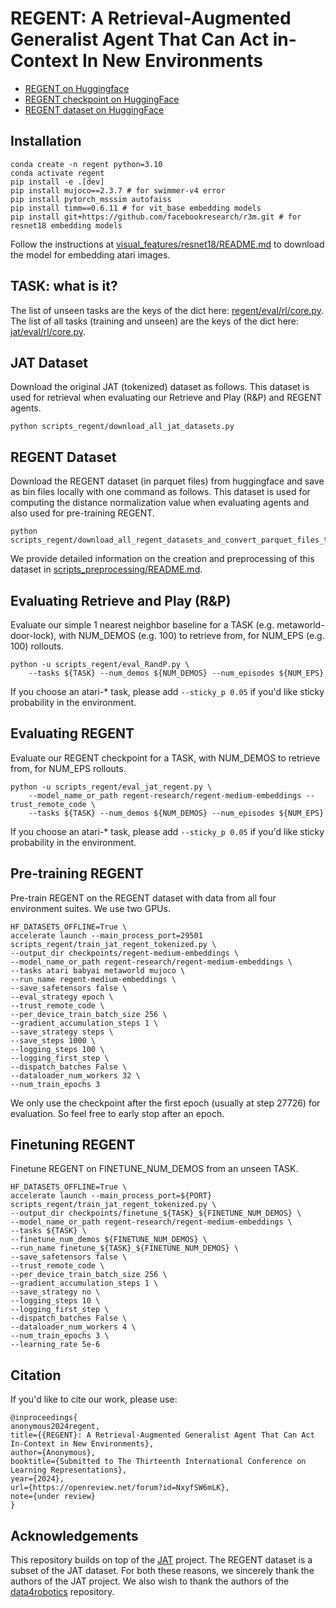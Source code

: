 # REGENT: A Retrieval-Augmented Generalist Agent That Can Act in-Context In New Environments

* [REGENT on Huggingface](https://huggingface.co/regent-research)
* [REGENT checkpoint on HuggingFace](https://huggingface.co/regent-research/regent-medium-embeddings)
* [REGENT dataset on HuggingFace](https://huggingface.co/datasets/regent-research/regent-subset-of-jat-dataset-tokenized)

## Installation

```shell
conda create -n regent python=3.10
conda activate regent
pip install -e .[dev]
pip install mujoco==2.3.7 # for swimmer-v4 error
pip install pytorch_msssim autofaiss
pip install timm==0.6.11 # for vit_base embedding models
pip install git+https://github.com/facebookresearch/r3m.git # for resnet18 embedding models
```

Follow the instructions at [visual_features/resnet18/README.md](visual_features/resnet18/README.md) to download the model for embedding atari images.

## TASK: what is it?
The list of unseen tasks are the keys of the dict here: [regent/eval/rl/core.py](regent/eval/rl/core.py).
The list of all tasks (training and unseen) are the keys of the dict here: [jat/eval/rl/core.py](jat/eval/rl/core.py).

## JAT Dataset
Download the original JAT (tokenized) dataset as follows. This dataset is used for retrieval when evaluating our Retrieve and Play (R&P) and REGENT agents.
```
python scripts_regent/download_all_jat_datasets.py
```

## REGENT Dataset
Download the REGENT dataset (in parquet files) from huggingface and save as bin files locally with one command as follows. This dataset is used for computing the distance normalization value when evaluating agents and also used for pre-training REGENT.
```
python scripts_regent/download_all_regent_datasets_and_convert_parquet_files_to_bin_files.py
```
We provide detailed information on the creation and preprocessing of this dataset in [scripts_preprocessing/README.md](scripts_preprocessing/README.md).


## Evaluating Retrieve and Play (R&P)
Evaluate our simple 1 nearest neighbor baseline for a TASK (e.g. metaworld-door-lock), with NUM_DEMOS (e.g. 100) to retrieve from, for NUM_EPS (e.g. 100) rollouts.
```
python -u scripts_regent/eval_RandP.py \
    --tasks ${TASK} --num_demos ${NUM_DEMOS} --num_episodes ${NUM_EPS}
```
If you choose an atari-* task, please add `--sticky_p 0.05` if you'd like sticky probability in the environment.


## Evaluating REGENT 
Evaluate our REGENT checkpoint for a TASK, with NUM_DEMOS to retrieve from, for NUM_EPS rollouts.
```
python -u scripts_regent/eval_jat_regent.py \
    --model_name_or_path regent-research/regent-medium-embeddings --trust_remote_code \
    --tasks ${TASK} --num_demos ${NUM_DEMOS} --num_episodes ${NUM_EPS}
```
If you choose an atari-* task, please add `--sticky_p 0.05` if you'd like sticky probability in the environment.


## Pre-training REGENT
Pre-train REGENT on the REGENT dataset with data from all four environment suites. We use two GPUs.
```
HF_DATASETS_OFFLINE=True \
accelerate launch --main_process_port=29501 scripts_regent/train_jat_regent_tokenized.py \
--output_dir checkpoints/regent-medium-embeddings \
--model_name_or_path regent-research/regent-medium-embeddings \
--tasks atari babyai metaworld mujoco \
--run_name regent-medium-embeddings \
--save_safetensors false \
--eval_strategy epoch \
--trust_remote_code \
--per_device_train_batch_size 256 \
--gradient_accumulation_steps 1 \
--save_strategy steps \
--save_steps 1000 \
--logging_steps 100 \
--logging_first_step \
--dispatch_batches False \
--dataloader_num_workers 32 \
--num_train_epochs 3
```
We only use the checkpoint after the first epoch (usually at step 27726) for evaluation. So feel free to early stop after an epoch.


## Finetuning REGENT
Finetune REGENT on FINETUNE_NUM_DEMOS from an unseen TASK.
```
HF_DATASETS_OFFLINE=True \
accelerate launch --main_process_port=${PORT} scripts_regent/train_jat_regent_tokenized.py \
--output_dir checkpoints/finetune_${TASK}_${FINETUNE_NUM_DEMOS} \
--model_name_or_path regent-research/regent-medium-embeddings \
--tasks ${TASK} \
--finetune_num_demos ${FINETUNE_NUM_DEMOS} \
--run_name finetune_${TASK}_${FINETUNE_NUM_DEMOS} \
--save_safetensors false \
--trust_remote_code \
--per_device_train_batch_size 256 \
--gradient_accumulation_steps 1 \
--save_strategy no \
--logging_steps 10 \
--logging_first_step \
--dispatch_batches False \
--dataloader_num_workers 4 \
--num_train_epochs 3 \
--learning_rate 5e-6
```


## Citation
If you'd like to cite our work, please use:

```
@inproceedings{
anonymous2024regent,
title={{REGENT}: A Retrieval-Augmented Generalist Agent That Can Act In-Context in New Environments},
author={Anonymous},
booktitle={Submitted to The Thirteenth International Conference on Learning Representations},
year={2024},
url={https://openreview.net/forum?id=NxyfSW6mLK},
note={under review}
}
```


## Acknowledgements
This repository builds on top of the [JAT](https://huggingface.co/jat-project) project. The REGENT dataset is a subset of the JAT dataset. For both these reasons, we sincerely thank the authors of the JAT project. We also wish to thank the authors of the [data4robotics](https://github.com/SudeepDasari/data4robotics) repository.
